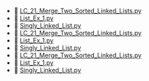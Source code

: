 * 📄 [LC_21_Merge_Two_Sorted_Linked_Lists.py](LC_21_Merge_Two_Sorted_Linked_Lists.py)
* 📄 [List_Ex_1.py](List_Ex_1.py)
* 📄 [Singly_Linked_List.py](Singly_Linked_List.py)
* 📄 [LC_21_Merge_Two_Sorted_Linked_Lists.py](LC_21_Merge_Two_Sorted_Linked_Lists.py)
* 📄 [List_Ex_1.py](List_Ex_1.py)
* 📄 [Singly_Linked_List.py](Singly_Linked_List.py)
* 📄 [LC_21_Merge_Two_Sorted_Linked_Lists.py](LC_21_Merge_Two_Sorted_Linked_Lists.py)
* 📄 [List_Ex_1.py](List_Ex_1.py)
* 📄 [Singly_Linked_List.py](Singly_Linked_List.py)
